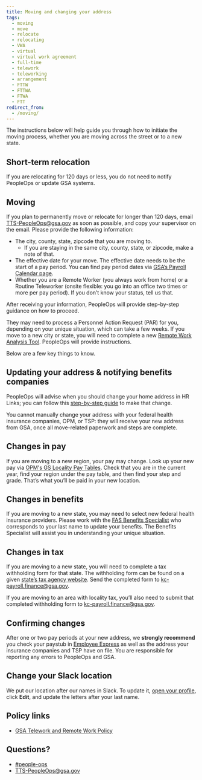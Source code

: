 ```yaml
---
title: Moving and changing your address
tags:
  - moving
  - move
  - relocate
  - relocating
  - VWA
  - virtual
  - virtual work agreement
  - full-time
  - telework
  - teleworking
  - arrangement
  - FTTW
  - FTTWA
  - FTWA
  - FTT
redirect_from:
  - /moving/
---
```


The instructions below will help guide you through how to initiate the moving process, whether you are moving across the street or to a new state.

## Short-term relocation

If you are relocating for 120 days or less, you do not need to notify PeopleOps or update GSA systems.

## Moving

If you plan to permanently move or relocate for longer than 120 days, email [TTS-PeopleOps@gsa.gov](mailto:TTS-PeopleOps@gsa.gov) as soon as possible, and copy your supervisor on the email. Please provide the following information:

- The city, county, state, zipcode that you are moving to.
  - If you are staying in the same city, county, state, or zipcode, make a note of that.
- The effective date for your move. The effective date needs to be the start of a pay period. You can find pay period dates via [GSA’s Payroll Calendar page](https://www.gsa.gov/buy-through-us/purchasing-programs/shared-services/payroll-shared-services/payroll-calendars).
- Whether you are a Remote Worker (you always work from home) or a Routine Teleworker (onsite flexible: you go into an office two times or more per pay period). If you don’t know your status, tell us that.

After receiving your information, PeopleOps will provide step-by-step guidance on how to proceed. 

They may need to process a Personnel Action Request (PAR) for you, depending on your unique situation, which can take a few weeks. If you move to a new city or state, you will need to complete a new [Remote Work Analysis Tool](https://drive.google.com/file/d/1iTpdAzn5Jqi4DDk6o-C-hki7Fp-daK3R/view). PeopleOps will provide instructions.

Below are a few key things to know.

## Updating your address & notifying benefits companies

PeopleOps will advise when you should change your home address in HR Links; you can follow this [step-by-step guide](https://corporateapps.gsa.gov/files/HR-Links-Guide_-Updating-Home-and-Mailing-Address.pdf) to make that change.

You cannot manually change your address with your federal health insurance companies, OPM, or TSP: they will receive your new address from GSA, once all move-related paperwork and steps are complete.

## Changes in pay

If you are moving to a new region, your pay may change. Look up your new pay via [OPM's GS Locality Pay Tables](https://www.opm.gov/policy-data-oversight/pay-leave/salaries-wages/). Check that you are in the current year, find your region under the pay table, and then find your step and grade. That’s what you’ll be paid in your new location.

## Changes in benefits

If you are moving to a new state, you may need to select new federal health insurance providers. Please work with the [FAS Benefits Specialist](https://docs.google.com/document/d/15glvq9UakKUN8XTRTa6gRkhBHm2whhQyAGmf8ibTtBs/edit) who corresponds to your last name to update your benefits. The Benefits Specialist will assist you in understanding your unique situation.

## Changes in tax

If you are moving to a new state, you will need to complete a tax withholding form for that state. The withholding form can be found on a given [state’s tax agency website](https://www.taxadmin.org/state-tax-agencies). Send the completed form to [kc-payroll.finance@gsa.gov](mailto:kc-payroll.finance@gsa.gov).

If you are moving to an area with locality tax, you’ll also need to submit that completed withholding form to [kc-payroll.finance@gsa.gov](mailto:kc-payroll.finance@gsa.gov).

## Confirming changes

After one or two pay periods at your new address, we **strongly recommend** you check your paystub in [Employee Express](https://www.employeeexpress.gov/) as well as the address your insurance companies and TSP have on file. You are responsible for reporting any errors to PeopleOps and GSA.

## Change your Slack location

We put our location after our names in Slack. To update it, [open your profile](https://gsa-tts.slack.com/account/profile), click **Edit**, and update the letters after your last name.

## Policy links

- [GSA Telework and Remote Work Policy](https://www.gsa.gov/directive/gsa-telework-and-remote-work-policy)

## Questions?

- [#people-ops](https://gsa-tts.slack.com/messages/people-ops/)
- [TTS-PeopleOps@gsa.gov](mailto:TTS-PeopleOps@gsa.gov)
